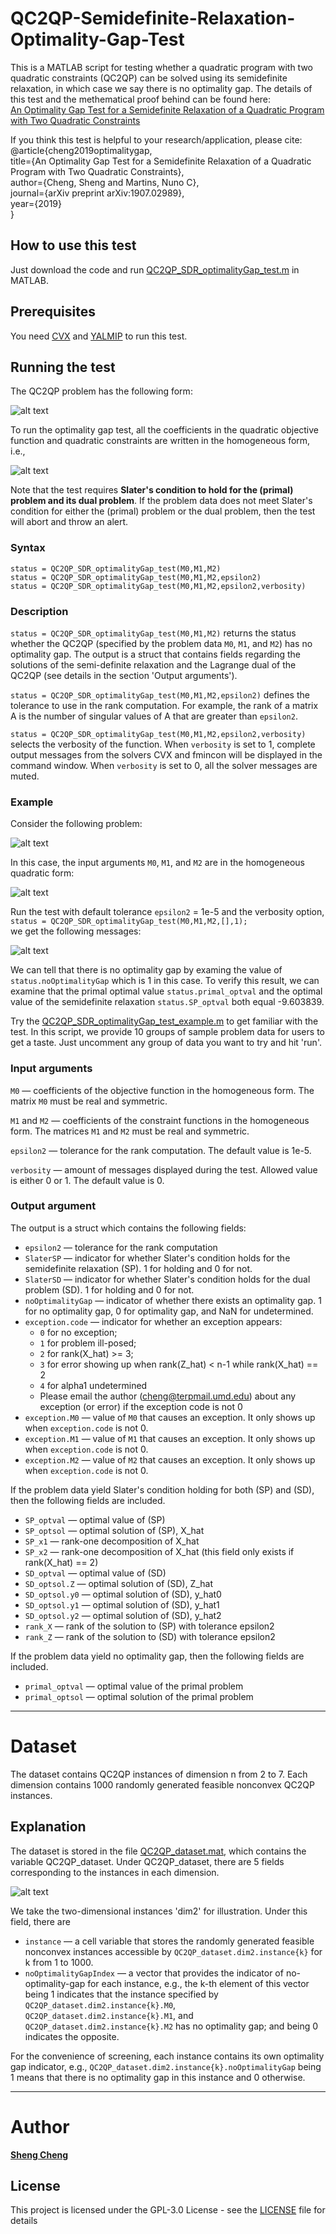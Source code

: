 # QC2QP-Semidefinite-Relaxation-Optimality-Gap-Test
This is a MATLAB script for testing whether a quadratic program with two quadratic constraints (QC2QP) can be solved using its semidefinite relaxation, in which case we say there is no optimality gap. The details of this test and the methematical proof behind can be found here:<br />
[An Optimality Gap Test for a Semidefinite Relaxation of a Quadratic Program with Two Quadratic Constraints](https://arxiv.org/abs/1907.02989)<br />

If you think this test is helpful to your research/application, please cite:<br />
@article{cheng2019optimalitygap,<br />
  title={An Optimality Gap Test for a Semidefinite Relaxation of a Quadratic Program with Two Quadratic Constraints},<br />
  author={Cheng, Sheng and Martins, Nuno C},<br />
  journal={arXiv preprint arXiv:1907.02989},<br />
  year={2019}<br />
}

## How to use this test

Just download the code and run [QC2QP_SDR_optimalityGap_test.m](https://github.com/Sheng-Cheng/QC2QP-SDR-Optimality-Gap-Test/blob/master/QC2QP_SDR_optimalityGap_test.m) in MATLAB.

## Prerequisites

You need [CVX](http://cvxr.com/cvx/) and [YALMIP](https://yalmip.github.io/) to run this test.



## Running the test
The QC2QP problem has the following form:

![alt text][image1]

[image1]: https://github.com/Sheng-Cheng/QC2QP-SDR-Optimality-Gap-Test/blob/master/images/optimization%20problem.png "QC2QP problem"

To run the optimality gap test, all the coefficients in the quadratic objective function and quadratic constraints are written in the homogeneous form, i.e., 

![alt text][image2]

[image2]: https://github.com/Sheng-Cheng/QC2QP-SDR-Optimality-Gap-Test/blob/master/images/homogeneous%20quadratic%20form.png "Homogeneous quadratic form"

Note that the test requires **Slater's condition to hold for the (primal) problem and its dual problem**. If the problem data does not meet Slater's condition for either the (primal) problem or the dual problem, then the test will abort and throw an alert.


### Syntax

`status = QC2QP_SDR_optimalityGap_test(M0,M1,M2)` <br />
`status = QC2QP_SDR_optimalityGap_test(M0,M1,M2,epsilon2)` <br />
`status = QC2QP_SDR_optimalityGap_test(M0,M1,M2,epsilon2,verbosity)` <br />

### Description
`status = QC2QP_SDR_optimalityGap_test(M0,M1,M2)` returns the status whether the QC2QP (specified by the problem data `M0`, `M1`, and `M2`) has no optimality gap. The output is a struct that contains fields regarding the solutions of the semi-definite relaxation and the Lagrange dual of the QC2QP (see details in the section 'Output arguments'). 

`status = QC2QP_SDR_optimalityGap_test(M0,M1,M2,epsilon2)` defines the tolerance to use in the rank computation. For example, the rank of a matrix A is the number of singular values of A that are greater than `epsilon2`. 

`status = QC2QP_SDR_optimalityGap_test(M0,M1,M2,epsilon2,verbosity)` selects the verbosity of the function. When `verbosity` is set to 1, complete output messages from the solvers CVX and fmincon will be displayed in the command window. When `verbosity` is set to 0, all the solver messages are muted. 

### Example

Consider the following problem:

![alt text][image3]

[image3]: https://github.com/Sheng-Cheng/QC2QP-SDR-Optimality-Gap-Test/blob/master/images/Example%20problem.png "Example problem"

In this case, the input arguments `M0`, `M1`, and `M2` are in the homogeneous quadratic form:

![alt text][image4]

[image4]: https://github.com/Sheng-Cheng/QC2QP-SDR-Optimality-Gap-Test/blob/master/images/Example%20homogeneous%20data.png "Example data"

Run the test with default tolerance `epsilon2` = 1e-5 and the verbosity option, <br />`status = QC2QP_SDR_optimalityGap_test(M0,M1,M2,[],1);` <br /> we get the following messages:

![alt text][image5]

[image5]: https://github.com/Sheng-Cheng/QC2QP-SDR-Optimality-Gap-Test/blob/master/images/MATLAB%20output%20message.png "MATLAB output message"

We can tell that there is no optimality gap by examing the value of `status.noOptimalityGap` which is 1 in this case. To verify this result, we can examine that the primal optimal value `status.primal_optval` and the optimal value of the semidefinite relaxation `status.SP_optval` both equal -9.603839.

Try the [QC2QP\_SDR_optimalityGap\_test\_example.m](https://github.com/Sheng-Cheng/QC2QP-SDR-Optimality-Gap-Test/blob/master/QC2QP_SDR_optimalityGap_test_example.m) to get familiar with the test. In this script, we provide 10 groups of sample problem data for users to get a taste. Just uncomment any group of data you want to try and hit 'run'.

### Input arguments
`M0` &mdash; coefficients of the objective function in the homogeneous form. The matrix `M0` must be real and symmetric.

`M1` and `M2` &mdash; coefficients of the constraint functions in the homogeneous form. The matrices `M1` and `M2` must be real and symmetric.

`epsilon2` &mdash; tolerance for the rank computation. The default value is 1e-5.

`verbosity` &mdash; amount of messages displayed during the test. Allowed value is either 0 or 1. The default value is 0.

### Output argument
The output is a struct which contains the following fields:

* `epsilon2` &mdash; tolerance for the rank computation
* `SlaterSP` &mdash; indicator for whether Slater's condition holds for the semidefinite relaxation (SP). 1 for holding and 0 for not.
* `SlaterSD` &mdash; indicator for whether Slater's condition holds for the dual problem (SD). 1 for holding and 0 for not.
* `noOptimalityGap` &mdash; indicator of whether there exists an optimality gap. 1 for no optimality gap, 0 for optimality gap, and NaN for undetermined.
* `exception.code` &mdash; indicator for whether an exception appears:
  * `0` for no exception;
  * `1` for problem ill-posed;
  * `2` for rank(X_hat) >= 3;
  * `3` for error showing up when rank(Z_hat) < n-1 while rank(X_hat) == 2
  * `4` for alpha1 undetermined
  * Please email the author (cheng@terpmail.umd.edu) about any exception (or error) if the exception code is not 0
* `exception.M0` &mdash; value of `M0` that causes an exception. It only shows up when `exception.code` is not 0.
* `exception.M1` &mdash; value of `M1` that causes an exception. It only shows up when `exception.code` is not 0.
* `exception.M2` &mdash; value of `M2` that causes an exception. It only shows up when `exception.code` is not 0.

If the problem data yield Slater's condition holding for both (SP) and (SD), then the following fields are included.

* `SP_optval` &mdash; optimal value of (SP)
* `SP_optsol` &mdash; optimal solution of (SP), X\_hat
* `SP_x1` &mdash; rank-one decomposition of X\_hat
* `SP_x2` &mdash; rank-one decomposition of X\_hat (this field only exists if rank(X\_hat) == 2)
* `SD_optval` &mdash; optimal value of (SD)
* `SD_optsol.Z` &mdash; optimal solution of (SD), Z\_hat
* `SD_optsol.y0` &mdash; optimal solution of (SD), y\_hat0
* `SD_optsol.y1` &mdash; optimal solution of (SD), y\_hat1
* `SD_optsol.y2` &mdash; optimal solution of (SD), y\_hat2
* `rank_X` &mdash; rank of the solution to (SP) with tolerance epsilon2
* `rank_Z` &mdash; rank of the solution to (SD) with tolerance epsilon2

If the problem data yield no optimality gap, then the following fields are included.

* `primal_optval` &mdash; optimal value of the primal problem
* `primal_optsol` &mdash; optimal solution of the primal problem

---

# Dataset

The dataset contains QC2QP instances of dimension n from 2 to 7. Each dimension contains 1000 randomly generated feasible nonconvex QC2QP instances.

## Explanation

The dataset is stored in the file [QC2QP_dataset.mat](https://github.com/Sheng-Cheng/QC2QP-SDR-Optimality-Gap-Test/blob/master/QC2QP_dataset.mat), which contains the variable QC2QP_dataset. Under QC2QP_dataset, there are 5 fields corresponding to the instances in each dimension.

![alt text][image6]

[image6]: https://github.com/Sheng-Cheng/QC2QP-SDR-Optimality-Gap-Test/blob/master/images/field_dim.png "QC2QP_dataset"

We take the two-dimensional instances 'dim2' for illustration. Under this field, there are 
* `instance` &mdash; a cell variable that stores the randomly generated feasible nonconvex instances accessible by `QC2QP_dataset.dim2.instance{k}` for k from 1 to 1000.
* `noOptimalityGapIndex` &mdash; a vector that provides the indicator of no-optimality-gap for each instance, e.g., the k-th element of this vector being 1 indicates that the instance specified by `QC2QP_dataset.dim2.instance{k}.M0`, `QC2QP_dataset.dim2.instance{k}.M1`, and `QC2QP_dataset.dim2.instance{k}.M2` has no optimality gap; and being 0 indicates the opposite. <br />

For the convenience of screening, each instance contains its own optimality gap indicator, e.g., `QC2QP_dataset.dim2.instance{k}.noOptimalityGap` being 1 means that there is no optimality gap in this instance and 0 otherwise.

---

# Author

**[Sheng Cheng](https://terpconnect.umd.edu/~cheng)**

## License

This project is licensed under the GPL-3.0 License - see the [LICENSE](LICENSE) file for details

